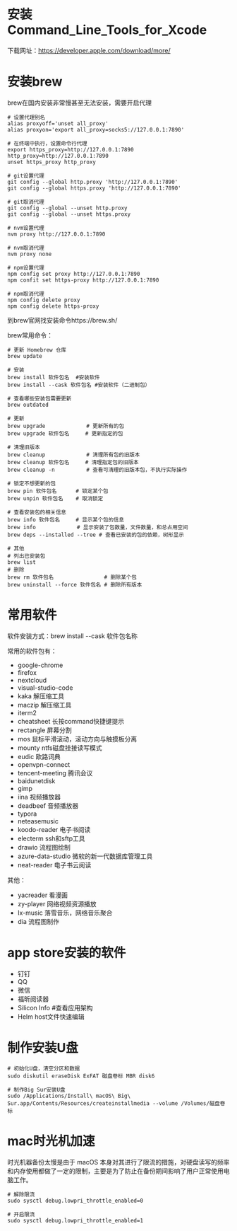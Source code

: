 # 安装Command_Line_Tools_for_Xcode

下载网址：https://developer.apple.com/download/more/

# 安装brew

brew在国内安装非常慢甚至无法安装，需要开启代理

```shell
# 设置代理别名
alias proxyoff='unset all_proxy'
alias proxyon='export all_proxy=socks5://127.0.0.1:7890'

# 在终端中执行，设置命令行代理
export https_proxy=http://127.0.0.1:7890 http_proxy=http://127.0.0.1:7890
unset https_proxy http_proxy

# git设置代理
git config --global http.proxy 'http://127.0.0.1:7890'
git config --global https.proxy 'http://127.0.0.1:7890'

# git取消代理
git config --global --unset http.proxy
git config --global --unset https.proxy

# nvm设置代理
nvm proxy http://127.0.0.1:7890

# nvm取消代理
nvm proxy none

# npm设置代理
npm config set proxy http://127.0.0.1:7890
npm confit set https-proxy http://127.0.0.1:7890

# npm取消代理
npm config delete proxy
npm config delete https-proxy
```

到brew官网找安装命令https://brew.sh/

brew常用命令：

```shell
# 更新 Homebrew 仓库
brew update

# 安装
brew install 软件包名  #安装软件
brew install --cask 软件包名 #安装软件（二进制包）

# 查看哪些安装包需要更新
brew outdated

# 更新
brew upgrade             # 更新所有的包
brew upgrade 软件包名     # 更新指定的包

# 清理旧版本
brew cleanup             # 清理所有包的旧版本
brew cleanup 软件包名     # 清理指定包的旧版本
brew cleanup -n          # 查看可清理的旧版本包，不执行实际操作

# 锁定不想更新的包
brew pin 软件包名      # 锁定某个包
brew unpin 软件包名    # 取消锁定

# 查看安装包的相关信息
brew info 软件包名     # 显示某个包的信息
brew info             # 显示安装了包数量，文件数量，和总占用空间
brew deps --installed --tree # 查看已安装的包的依赖，树形显示

# 其他
# 列出已安装包
brew list
# 删除
brew rm 软件包名                # 删除某个包
brew uninstall --force 软件包名 # 删除所有版本

```

# 常用软件

软件安装方式：brew install --cask 软件包名称

常用的软件包有：

* google-chrome
* firefox
* nextcloud
* visual-studio-code
* kaka 解压缩工具
* maczip 解压缩工具
* iterm2
* cheatsheet 长按command快捷键提示
* rectangle 屏幕分割
* mos 鼠标平滑滚动，滚动方向与触摸板分离
* mounty ntfs磁盘挂接读写模式
* eudic 欧路词典
* openvpn-connect
* tencent-meeting 腾讯会议
* baidunetdisk
* gimp
* iina 视频播放器
* deadbeef 音频播放器
* typora
* neteasemusic
* koodo-reader 电子书阅读
* electerm ssh和sftp工具
* drawio 流程图绘制
* azure-data-studio 微软的新一代数据库管理工具
* neat-reader 电子书云阅读

其他：

* yacreader 看漫画
* zy-player 网络视频资源播放
* lx-music 落雪音乐，网络音乐聚合
* dia 流程图制作

# app store安装的软件

* 钉钉
* QQ
* 微信
* 福昕阅读器
* Silicon Info #查看应用架构
* Helm host文件快速编辑

# 制作安装U盘

```shell
# 初始化U盘，清空分区和数据
sudo diskutil eraseDisk ExFAT 磁盘卷标 MBR disk6

# 制作Big Sur安装U盘
sudo /Applications/Install\ macOS\ Big\ Sur.app/Contents/Resources/createinstallmedia --volume /Volumes/磁盘卷标

```

# mac时光机加速

时光机器备份太慢是由于 macOS 本身对其进行了限流的措施，对硬盘读写的频率和内存使用都做了一定的限制，主要是为了防止在备份期间影响了用户正常使用电脑工作。

```shell
# 解除限流
sudo sysctl debug.lowpri_throttle_enabled=0

# 开启限流
sudo sysctl debug.lowpri_throttle_enabled=1
```
